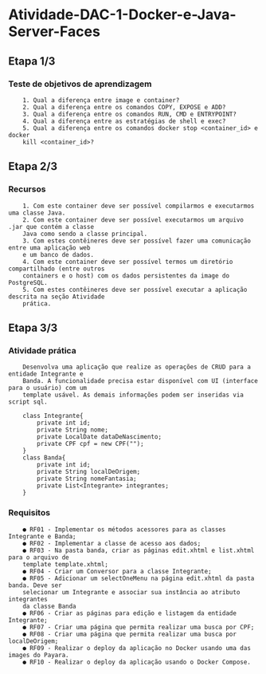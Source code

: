 # Atividade-DAC-1-Docker-e-Java-Server-Faces

## Etapa 1/3

### Teste de objetivos de aprendizagem
		1. Qual a diferença entre image e container?
		2. Qual a diferença entre os comandos COPY, EXPOSE e ADD?
		3. Qual a diferença entre os comandos RUN, CMD e ENTRYPOINT?
		4. Qual a diferença entre as estratégias de shell e exec?
		5. Qual a diferença entre os comandos docker stop <container_id> e docker
		kill <container_id>?

## Etapa 2/3
### Recursos
		1. Com este container deve ser possível compilarmos e executarmos uma classe Java.
		2. Com este container deve ser possível executarmos um arquivo .jar que contém a classe
		Java como sendo a classe principal.
		3. Com estes contêineres deve ser possível fazer uma comunicação entre uma aplicação web
		e um banco de dados.
		4. Com este container deve ser possível termos um diretório compartilhado (entre outros
		containers e o host) com os dados persistentes da image do PostgreSQL.
		5. Com estes contêineres deve ser possível executar a aplicação descrita na seção Atividade
		prática.
	
## Etapa 3/3

### Atividade prática
		Desenvolva uma aplicação que realize as operações de CRUD para a entidade Integrante e
		Banda. A funcionalidade precisa estar disponível com UI (interface para o usuário) com um
		template usável. As demais informações podem ser inseridas via script sql.
		
		class Integrante{
			private int id;
			private String nome;
			private LocalDate dataDeNascimento;
			private CPF cpf = new CPF("");
		}
		class Banda{
			private int id;
			private String localDeOrigem;
			private String nomeFantasia;
			private List<Integrante> integrantes;
		}
### Requisitos
		● RF01 - Implementar os métodos acessores para as classes Integrante e Banda;
		● RF02 - Implementar a classe de acesso aos dados;
		● RF03 - Na pasta banda, criar as páginas edit.xhtml e list.xhtml para o arquivo de
		template template.xhtml;
		● RF04 - Criar um Conversor para a classe Integrante;
		● RF05 - Adicionar um selectOneMenu na página edit.xhtml da pasta banda. Deve ser
		selecionar um Integrante e associar sua instância ao atributo integrantes
		da classe Banda
		● RF06 - Criar as páginas para edição e listagem da entidade Integrante;
		● RF07 - Criar uma página que permita realizar uma busca por CPF;
		● RF08 - Criar uma página que permita realizar uma busca por localDeOrigem;
		● RF09 - Realizar o deploy da aplicação no Docker usando uma das images do Payara.
		● RF10 - Realizar o deploy da aplicação usando o Docker Compose.


